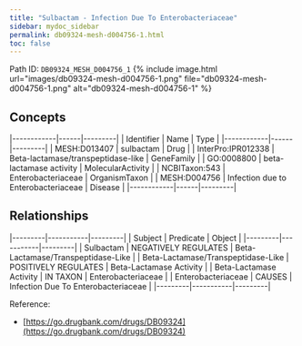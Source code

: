 ```yaml
---
title: "Sulbactam - Infection Due To Enterobacteriaceae"
sidebar: mydoc_sidebar
permalink: db09324-mesh-d004756-1.html
toc: false 
---
```



Path ID: `DB09324_MESH_D004756_1`
{% include image.html url="images/db09324-mesh-d004756-1.png" file="db09324-mesh-d004756-1.png" alt="db09324-mesh-d004756-1" %}

## Concepts

|------------|------|---------|
| Identifier | Name | Type    |
|------------|------|---------|
| MESH:D013407 | sulbactam | Drug |
| InterPro:IPR012338 | Beta-lactamase/transpeptidase-like | GeneFamily |
| GO:0008800 | beta-lactamase activity | MolecularActivity |
| NCBITaxon:543 | Enterobacteriaceae | OrganismTaxon |
| MESH:D004756 | Infection due to Enterobacteriaceae | Disease |
|------------|------|---------|

## Relationships

|---------|-----------|---------|
| Subject | Predicate | Object  |
|---------|-----------|---------|
| Sulbactam | NEGATIVELY REGULATES | Beta-Lactamase/Transpeptidase-Like |
| Beta-Lactamase/Transpeptidase-Like | POSITIVELY REGULATES | Beta-Lactamase Activity |
| Beta-Lactamase Activity | IN TAXON | Enterobacteriaceae |
| Enterobacteriaceae | CAUSES | Infection Due To Enterobacteriaceae |
|---------|-----------|---------|

Reference: 
  - [https://go.drugbank.com/drugs/DB09324](https://go.drugbank.com/drugs/DB09324)
